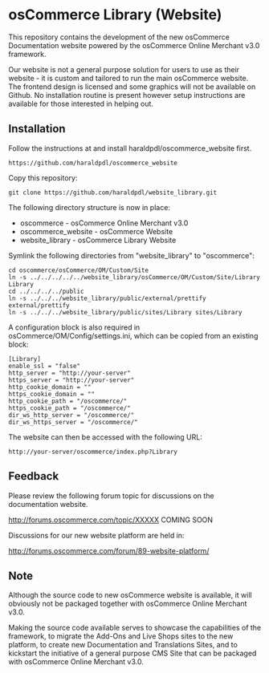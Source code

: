 osCommerce Library (Website)
============================

This repository contains the development of the new osCommerce Documentation
website powered by the osCommerce Online Merchant v3.0 framework.

Our website is not a general purpose solution for users to use as their
website - it is custom and tailored to run the main osCommerce website. The
frontend design is licensed and some graphics will not be available on Github.
No installation routine is present however setup instructions are available for
those interested in helping out.

Installation
------------

Follow the instructions at and install haraldpdl/oscommerce_website first.

    https://github.com/haraldpdl/oscommerce_website

Copy this repository:

    git clone https://github.com/haraldpdl/website_library.git

The following directory structure is now in place:

* oscommerce - osCommerce Online Merchant v3.0
* oscommerce_website - osCommerce Website
* website_library - osCommerce Library Website

Symlink the following directories from "website_library" to "oscommerce":

    cd oscommerce/osCommerce/OM/Custom/Site
    ln -s ../../../../../website_library/osCommerce/OM/Custom/Site/Library Library
    cd ../../../../public
    ln -s ../../../website_library/public/external/prettify external/prettify
    ln -s ../../../website_library/public/sites/Library sites/Library

A configuration block is also required in osCommerce/OM/Config/settings.ini,
which can be copied from an existing block:

    [Library]
    enable_ssl = "false"
    http_server = "http://your-server"
    https_server = "http://your-server"
    http_cookie_domain = ""
    https_cookie_domain = ""
    http_cookie_path = "/oscommerce/"
    https_cookie_path = "/oscommerce/"
    dir_ws_http_server = "/oscommerce/"
    dir_ws_https_server = "/oscommerce/"

The website can then be accessed with the following URL:

    http://your-server/oscommerce/index.php?Library

Feedback
---------

Please review the following forum topic for discussions on the documentation
website.

http://forums.oscommerce.com/topic/XXXXX COMING SOON

Discussions for our new website platform are held in:

http://forums.oscommerce.com/forum/89-website-platform/

Note
----

Although the source code to new osCommerce website is available, it will
obviously not be packaged together with osCommerce Online Merchant v3.0.

Making the source code available serves to showcase the capabilities of the
framework, to migrate the Add-Ons and Live Shops sites to the new platform,
to create new Documentation and Translations Sites, and to kickstart the
initiative of a general purpose CMS Site that can be packaged with
osCommerce Online Merchant v3.0.
